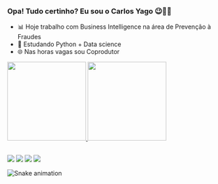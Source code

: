 ### Opa! Tudo certinho? Eu sou o Carlos Yago 😉🤞🏻

- 📊 Hoje trabalho com Business Intelligence na área de Prevenção à Fraudes
- 🌱 Estudando Python + Data science
- 🌐 Nas horas vagas sou Coprodutor


 <div>
  <a href="https://github.com/yagogds">
  <img height="180em" src="https://github-readme-stats.vercel.app/api?username=yagogds&show_icons=true&theme=gotham&include_all_commits=true&count_private=true"/>
  <img height="180em" src="https://github-readme-stats.vercel.app/api/top-langs/?username=yagogds&layout=compact&langs_count=7&theme=gotham"/>
</div>
  
  ##
 
<div> 
  <a href="https://www.youtube.com/user/yagoguedesdasilva/about" target="_blank"><img src="https://img.shields.io/badge/YouTube-FF0000?style=for-the-badge&logo=youtube&logoColor=white" target="_blank"></a>
  <a href="https://instagram.com/especialeads" target="_blank"><img src="https://img.shields.io/badge/-Instagram-%23E4405F?style=for-the-badge&logo=instagram&logoColor=white" target="_blank"></a>
 	</a>
</a> 
  <a href = "mailto:yago.gds@gmail.com"><img src="https://img.shields.io/badge/-Gmail-%23333?style=for-the-badge&logo=gmail&logoColor=white" target="_blank"></a>
  <a href="https://www.linkedin.com/in/carlosyagoguedes/" target="_blank"><img src="https://img.shields.io/badge/-LinkedIn-%230077B5?style=for-the-badge&logo=linkedin&logoColor=white" target="_blank"></a> 
 
 ![Snake animation](https://github.com/yagogds/yagogds/blob/output/github-contribution-grid-snake.svg)
 
</div>
